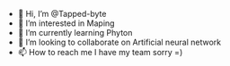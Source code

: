 - 👋 Hi, I’m @Tapped-byte
- 👀 I’m interested in Maping
- 🌱 I’m currently learning Phyton
- 💞️ I’m looking to collaborate on Artificial neural network
- 📫 How to reach me I have my team sorry =)

<!---
Tapped-byte/Tapped-byte is a ✨ special ✨ repository because its `README.md` (this file) appears on your GitHub profile.
You can click the Preview link to take a look at your changes.
--->
